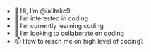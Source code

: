 - 👋 Hi, I’m @lalitakc9
- 👀 I’m interested in coding
- 🌱 I’m currently learning coding
- 💞️ I’m looking to collaborate on coding
- 📫 How to reach me on high level of coding?

<!---
lalitakc9/lalitakc9 is a ✨ special ✨ repository because its `README.md` (this file) appears on your GitHub profile.
You can click the Preview link to take a look at your changes.
--->
